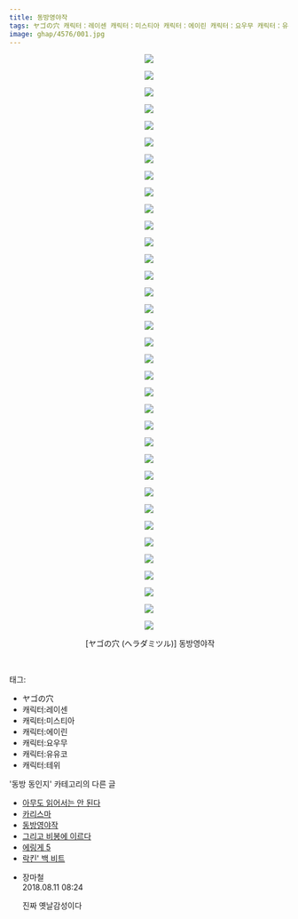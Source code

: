 ```yaml
---
title: 동방영야작
tags: ヤゴの穴 캐릭터：레이센 캐릭터：미스티아 캐릭터：에이린 캐릭터：요우무 캐릭터：유유코 캐릭터：테위 ヘラダミツル 동방_동인지
image: ghap/4576/001.jpg
---
```

<div class="article">
<p style="text-align: center; clear: none; float: none;"><img src="{{ site.nasurl }}/ghap/4576/001.jpg"/></p>
<p style="text-align: center; clear: none; float: none;"><img src="{{ site.nasurl }}/ghap/4576/002.jpg"/></p>
<p style="text-align: center; clear: none; float: none;"><img src="{{ site.nasurl }}/ghap/4576/003.jpg"/></p>
<p style="text-align: center; clear: none; float: none;"><img src="{{ site.nasurl }}/ghap/4576/004.jpg"/></p>
<p style="text-align: center; clear: none; float: none;"><img src="{{ site.nasurl }}/ghap/4576/005.jpg"/></p>
<p style="text-align: center; clear: none; float: none;"><img src="{{ site.nasurl }}/ghap/4576/006.jpg"/></p>
<p style="text-align: center; clear: none; float: none;"><img src="{{ site.nasurl }}/ghap/4576/007.jpg"/></p>
<p style="text-align: center; clear: none; float: none;"><img src="{{ site.nasurl }}/ghap/4576/008.jpg"/></p>
<p style="text-align: center; clear: none; float: none;"><img src="{{ site.nasurl }}/ghap/4576/009.jpg"/></p>
<p style="text-align: center; clear: none; float: none;"><img src="{{ site.nasurl }}/ghap/4576/010.jpg"/></p>
<p style="text-align: center; clear: none; float: none;"><img src="{{ site.nasurl }}/ghap/4576/011.jpg"/></p>
<p style="text-align: center; clear: none; float: none;"><img src="{{ site.nasurl }}/ghap/4576/012.jpg"/></p>
<p style="text-align: center; clear: none; float: none;"><img src="{{ site.nasurl }}/ghap/4576/013.jpg"/></p>
<p style="text-align: center; clear: none; float: none;"><img src="{{ site.nasurl }}/ghap/4576/014.jpg"/></p>
<p style="text-align: center; clear: none; float: none;"><img src="{{ site.nasurl }}/ghap/4576/015.jpg"/></p>
<p style="text-align: center; clear: none; float: none;"><img src="{{ site.nasurl }}/ghap/4576/016.jpg"/></p>
<p style="text-align: center; clear: none; float: none;"><img src="{{ site.nasurl }}/ghap/4576/017.jpg"/></p>
<p style="text-align: center; clear: none; float: none;"><img src="{{ site.nasurl }}/ghap/4576/018.jpg"/></p>
<p style="text-align: center; clear: none; float: none;"><img src="{{ site.nasurl }}/ghap/4576/019.jpg"/></p>
<p style="text-align: center; clear: none; float: none;"><img src="{{ site.nasurl }}/ghap/4576/020.jpg"/></p>
<p style="text-align: center; clear: none; float: none;"><img src="{{ site.nasurl }}/ghap/4576/021.jpg"/></p>
<p style="text-align: center; clear: none; float: none;"><img src="{{ site.nasurl }}/ghap/4576/022.jpg"/></p>
<p style="text-align: center; clear: none; float: none;"><img src="{{ site.nasurl }}/ghap/4576/023.jpg"/></p>
<p style="text-align: center; clear: none; float: none;"><img src="{{ site.nasurl }}/ghap/4576/024.jpg"/></p>
<p style="text-align: center; clear: none; float: none;"><img src="{{ site.nasurl }}/ghap/4576/025.jpg"/></p>
<p style="text-align: center; clear: none; float: none;"><img src="{{ site.nasurl }}/ghap/4576/026.jpg"/></p>
<p style="text-align: center; clear: none; float: none;"><img src="{{ site.nasurl }}/ghap/4576/027.jpg"/></p>
<p style="text-align: center; clear: none; float: none;"><img src="{{ site.nasurl }}/ghap/4576/028.jpg"/></p>
<p style="text-align: center; clear: none; float: none;"><img src="{{ site.nasurl }}/ghap/4576/029.jpg"/></p>
<p style="text-align: center; clear: none; float: none;"><img src="{{ site.nasurl }}/ghap/4576/030.jpg"/></p>
<p style="text-align: center; clear: none; float: none;"><img src="{{ site.nasurl }}/ghap/4576/031.jpg"/></p>
<p style="text-align: center; clear: none; float: none;"><img src="{{ site.nasurl }}/ghap/4576/032.jpg"/></p>
<p style="text-align: center; clear: none; float: none;"><img src="{{ site.nasurl }}/ghap/4576/033.jpg"/></p>
<p style="text-align: center; clear: none; float: none;"><img src="{{ site.nasurl }}/ghap/4576/034.jpg"/></p>
<p style="text-align: center; clear: none; float: none;"><img src="{{ site.nasurl }}/ghap/4576/035.jpg"/></p>
<p style="text-align: center; clear: none; float: none;"> [ヤゴの穴 (ヘラダミツル)] 동방영야작</p>
<p><br/></p>
</div><div class="tagTrail">
<p>태그: </p>
<ul>
<li>ヤゴの穴</li>
<li>캐릭터:레이센</li>
<li>캐릭터:미스티아</li>
<li>캐릭터:에이린</li>
<li>캐릭터:요우무</li>
<li>캐릭터:유유코</li>
<li>캐릭터:테위</li>
</ul>
</div><div class="another">
<p>'동방 동인지' 카테고리의 다른 글</p>
<ul>
<li><a href="/2018-08-11-ghap_4578">아무도 읽어서는 안 된다</a></li>
<li><a href="/2018-08-11-ghap_4577">카리스마</a></li>
<li><a href="/2018-08-11-ghap_4576">동방영야작</a></li>
<li><a href="/2018-08-05-ghap_4573">그리고 비봉에 이르다</a></li>
<li><a href="/2018-08-05-ghap_4572">에링게 5</a></li>
<li><a href="/2018-08-05-ghap_4571">락킨' 백 비트</a></li>
</ul>
</div><div class="cb_module cb_fluid">
<div class="cb_wrt cb_profile">
<div class="comment">
<ul>
<li class="cb_thumb_off" id="comment15305788">
<div class="cb_comment_area">
<div class="cb_info_area">
<div class="cb_section">
<span class="cb_nick_name">장마철</span>
</div>
<div class="cb_section">
<span class="cb_date">2018.08.11 08:24 </span>
</div>
</div>
<div class="cb_dsc_comment">
<p class="cb_dsc">
											진짜 옛날감성이다
										</p>
</div>
</div></li>
</ul>
</div>
</div><!-- commentList close -->
</div>